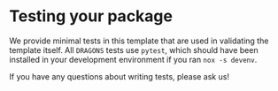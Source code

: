 # Testing your package

We provide minimal tests in this template that are used in validating the
template itself. All `DRAGONS` tests use `pytest`, which should have been
installed in your development environment if you ran `nox -s devenv`.

If you have any questions about writing tests, please ask us!
